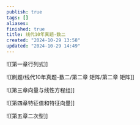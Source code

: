```yaml
---
publish: true
tags: []
aliases: 
finished: true
title: 线代10年真题-数二
created: "2024-10-29 13:58"
updated: "2024-10-29 14:49"
---
```


![[第一章行列式]]

![[刷题/线代10年真题-数二/第二章 矩阵/第二章 矩阵]]

![[第三章向量与线性方程组]]

![[第四章特征值和特征向量]]

![[第五章二次型]]